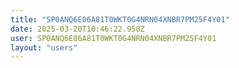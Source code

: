 ```yaml
---
title: "SP0ANQ6E06A81T0WKT0G4NRN04XNBR7PM25F4Y01"
date: 2025-03-20T10:46:22.958Z
user: SP0ANQ6E06A81T0WKT0G4NRN04XNBR7PM25F4Y01
layout: "users"
---
```

    